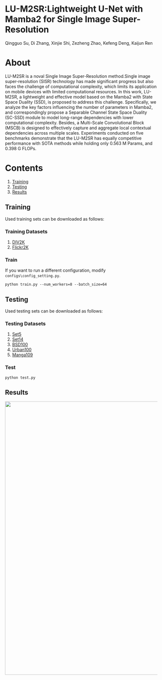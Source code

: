 # LU-M2SR:Lightweight U-Net with Mamba2 for Single Image Super-Resolution
Qingguo Su, Di Zhang, Xinjie Shi, Zezheng Zhao, Kefeng Deng, Kaijun Ren
# About
LU-M2SR is a noval Single Image Super-Resolution method.Single image super-resolution (SISR) technology has made significant progress but also faces the challenge of computational complexity, which limits its application on mobile devices with limited computational resources. In this work, LU-M2SR, a lightweight and effective model based on the Mamba2 with State Space Duality (SSD), is proposed to address this challenge. Specifically, we analyze the key factors influencing the number of parameters in Mamba2, and correspondingly propose a Separable Channel State Space Duality (SC-SSD) module to model long-range dependencies with lower computational complexity. Besides, a Multi-Scale Convolutional Block (MSCB) is designed to effectively capture and aggregate local contextual dependencies across multiple scales. Experiments conducted on five benchmarks demonstrate that the LU-M2SR has equally competitive performance with SOTA methods while holding only 0.563 M Params, and 0.398 G FLOPs.
# Contents

1. [Training](#Training)
1. [Testing](#Testing)
1. [Results](#Results)



## Training
Used training sets can be downloaded as follows:
### Training Datasets
1. [DIV2K](https://data.vision.ee.ethz.ch/cvl/DIV2K/)
2. [Flickr2K](https://www.kaggle.com/datasets/hliang001/flickr2k)

### Train
If you want to run a different configuration, modify `configs\config_setting.py`.
```
python train.py --num_workers=8 --batch_size=64
```
## Testing
Used testing sets can be downloaded as follows:

### Testing Datasets
1. [Set5](https://paperswithcode.com/dataset/set5)
2. [Set14](https://paperswithcode.com/dataset/set14)
3. [BSD100](https://paperswithcode.com/dataset/bsd100)
4. [Urban100](https://paperswithcode.com/dataset/urban100)
5. [Manga109](https://paperswithcode.com/dataset/manga109)
### Test
```
python test.py
```
## Results
<p align="center">
  <img width="900" src="https://github.com/SuMuzi/LU-M2SR/results/results.png">
</p>